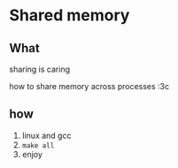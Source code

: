 # Shared memory

## What

sharing is caring

how to share memory across processes :3c

## how

1. linux and gcc
2. `make all`
3. enjoy